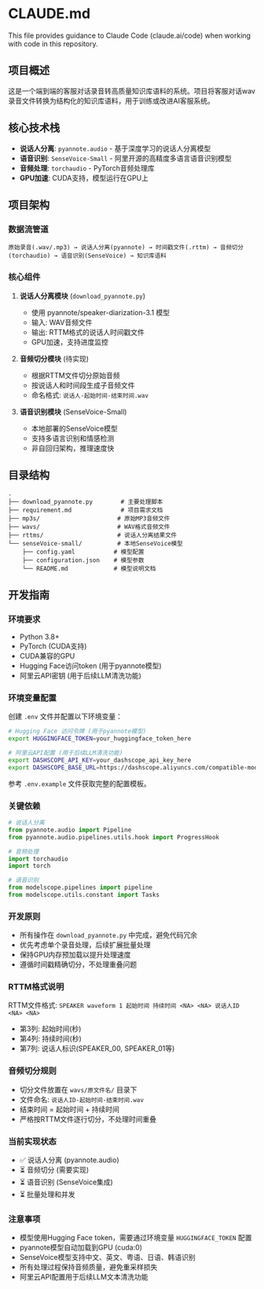 # CLAUDE.md

This file provides guidance to Claude Code (claude.ai/code) when working with code in this repository.

## 项目概述

这是一个端到端的客服对话录音转高质量知识库语料的系统。项目将客服对话wav录音文件转换为结构化的知识库语料，用于训练或改进AI客服系统。

## 核心技术栈

- **说话人分离**: `pyannote.audio` - 基于深度学习的说话人分离模型
- **语音识别**: `SenseVoice-Small` - 阿里开源的高精度多语言语音识别模型
- **音频处理**: `torchaudio` - PyTorch音频处理库
- **GPU加速**: CUDA支持，模型运行在GPU上

## 项目架构

### 数据流管道
```
原始录音(.wav/.mp3) → 说话人分离(pyannote) → 时间戳文件(.rttm) → 音频切分(torchaudio) → 语音识别(SenseVoice) → 知识库语料
```

### 核心组件

1. **说话人分离模块** (`download_pyannote.py`)
   - 使用 pyannote/speaker-diarization-3.1 模型
   - 输入: WAV音频文件
   - 输出: RTTM格式的说话人时间戳文件
   - GPU加速，支持进度监控

2. **音频切分模块** (待实现)
   - 根据RTTM文件切分原始音频
   - 按说话人和时间段生成子音频文件
   - 命名格式: `说话人-起始时间-结束时间.wav`

3. **语音识别模块** (SenseVoice-Small)
   - 本地部署的SenseVoice模型
   - 支持多语言识别和情感检测
   - 非自回归架构，推理速度快

## 目录结构

```
.
├── download_pyannote.py        # 主要处理脚本
├── requirement.md              # 项目需求文档
├── mp3s/                      # 原始MP3音频文件
├── wavs/                      # WAV格式音频文件
├── rttms/                     # 说话人分离结果文件
└── senseVoice-small/          # 本地SenseVoice模型
    ├── config.yaml           # 模型配置
    ├── configuration.json    # 模型参数
    └── README.md             # 模型说明文档
```

## 开发指南

### 环境要求
- Python 3.8+
- PyTorch (CUDA支持)
- CUDA兼容的GPU
- Hugging Face访问token (用于pyannote模型)
- 阿里云API密钥 (用于后续LLM清洗功能)

### 环境变量配置
创建 `.env` 文件并配置以下环境变量：
```bash
# Hugging Face 访问令牌 (用于pyannote模型)
export HUGGINGFACE_TOKEN=your_huggingface_token_here

# 阿里云API配置 (用于后续LLM清洗功能)
export DASHSCOPE_API_KEY=your_dashscope_api_key_here
export DASHSCOPE_BASE_URL=https://dashscope.aliyuncs.com/compatible-mode/v1
```

参考 `.env.example` 文件获取完整的配置模板。

### 关键依赖
```python
# 说话人分离
from pyannote.audio import Pipeline
from pyannote.audio.pipelines.utils.hook import ProgressHook

# 音频处理
import torchaudio
import torch

# 语音识别
from modelscope.pipelines import pipeline
from modelscope.utils.constant import Tasks
```

### 开发原则
- 所有操作在 `download_pyannote.py` 中完成，避免代码冗余
- 优先考虑单个录音处理，后续扩展批量处理
- 保持GPU内存预加载以提升处理速度
- 遵循时间戳精确切分，不处理重叠问题

### RTTM格式说明
RTTM文件格式: `SPEAKER waveform 1 起始时间 持续时间 <NA> <NA> 说话人ID <NA> <NA>`
- 第3列: 起始时间(秒)
- 第4列: 持续时间(秒)
- 第7列: 说话人标识(SPEAKER_00, SPEAKER_01等)

### 音频切分规则
- 切分文件放置在 `wavs/原文件名/` 目录下
- 文件命名: `说话人ID-起始时间-结束时间.wav`
- 结束时间 = 起始时间 + 持续时间
- 严格按RTTM文件逐行切分，不处理时间重叠

### 当前实现状态
- ✅ 说话人分离 (pyannote.audio)
- ⏳ 音频切分 (需要实现)
- ⏳ 语音识别 (SenseVoice集成)
- ⏳ 批量处理和并发

### 注意事项
- 模型使用Hugging Face token，需要通过环境变量 `HUGGINGFACE_TOKEN` 配置
- pyannote模型自动加载到GPU (cuda:0)
- SenseVoice模型支持中文、英文、粤语、日语、韩语识别
- 所有处理过程保持音频质量，避免重采样损失
- 阿里云API配置用于后续LLM文本清洗功能